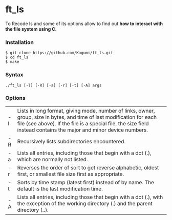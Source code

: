 # ft_ls

To Recode ls and some of its options allow to find out **how to interact with
the file system using C.**

### Installation

```
$ git clone https://github.com/Kugumi/ft_ls.git
$ cd ft_ls
$ make
```

### Syntax

```
./ft_ls [-l] [-R] [-a] [-r] [-t] [-A] args
```

### Options
|          |        |
| ------   | ------ |
| -l | Lists in long format, giving mode, number of links, owner, group, size in bytes, and time of last modification for each file (see above). If the file is a special file, the size field instead contains the major and minor device numbers. |
| -R   | Recursively lists subdirectories encountered.           |
| -a | Lists all entries, including those that begin with a dot (.), which are normally not listed. |
| -r | Reverses the order of sort to get reverse alphabetic, oldest first, or smallest file size first as appropriate. |
| -t | Sorts by time stamp (latest first) instead of by name. The default is the last modification time. |
| -A | Lists all entries, including those that begin with a dot (.), with the exception of the working directory (.) and the parent directory (..). |


